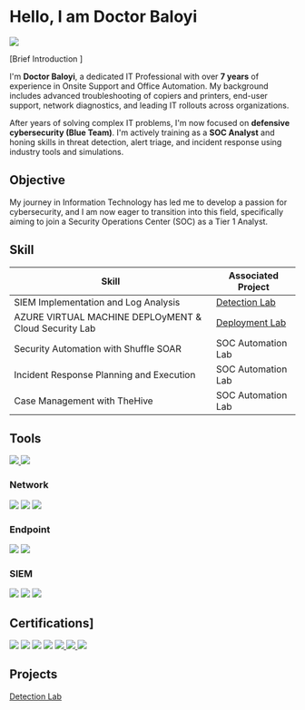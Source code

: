 # Hello, I am Doctor Baloyi
<a href="https://www.linkedin.com/in/doctor-baloyi-29907a110/" target="_blank">
  <img src="https://img.shields.io/badge/-LinkedIn-0A66C2?style=for-the-badge&logo=linkedin&logoColor=white" />
</a>


[Brief Introduction ]

I'm **Doctor Baloyi**, a dedicated IT Professional with over **7 years** of experience in Onsite Support and Office Automation. My background includes advanced troubleshooting of copiers and printers, end-user support, network diagnostics, and leading IT rollouts across organizations. 

After years of solving complex IT problems, I'm now focused on **defensive cybersecurity (Blue Team)**. I'm actively training as a **SOC Analyst** and honing skills in threat detection, alert triage, and incident response using industry tools and simulations.


## Objective

My journey in Information Technology has led me to develop a passion for cybersecurity, and I am now eager to transition into this field, specifically aiming to join a Security Operations Center (SOC) as a Tier 1 Analyst.

## Skill

| Skill                                         | Associated Project         |
|-----------------------------------------------|----------------------------|
| SIEM Implementation and Log Analysis          | <a href="https://github.com/dbaloyi47/SIEM-Lab/blob/main/README.md">Detection Lab</a>|
| AZURE VIRTUAL MACHINE DEPLOyMENT & Cloud Security Lab | <a href="[https://github.com/dbaloyi47/Azure-Virtual-Machine-Deployment-Cloud-Security-Lab/edit/main/README.md](https://github.com/dbaloyi47/Azure-Virtual-Machine-Deployment-Cloud-Security-Lab/blob/main/README.md)">Deployment  Lab</a>|
| Security Automation with Shuffle SOAR         | SOC Automation Lab|
| Incident Response Planning and Execution      | SOC Automation Lab|
| Case Management with TheHive                  | SOC Automation Lab|


## Tools
<a href="https://www.virustotal.com/"> <img src="https://img.shields.io/badge/-VirusTotal-3949AB?&style=for-the-badge&logo=VirusTotal&logoColor=white" /> </a> <a href="https://easy-detect.com/" target="_blank"> <img src="https://img.shields.io/badge/-Easy%20Detect-009688?&style=for-the-badge&logo=security&logoColor=white" /> </a>

### Network
<div>
    <img src="https://img.shields.io/badge/-Wireshark-1679A7?&style=for-the-badge&logo=Wireshark&logoColor=white" />
    <img src="https://img.shields.io/badge/-Suricata-EF3B2D?&style=for-the-badge&logo=Suricata&logoColor=white" />
    <img src="https://img.shields.io/badge/-Zeek-777BB4?&style=for-the-badge&logo=Zeek&logoColor=white" />
</div>

### Endpoint
<div>
    <img src="https://img.shields.io/badge/-Microsoft_Defender_for_Endpoint-00A4EF?&style=for-the-badge&logo=Microsoft&logoColor=white" />
    <img src="https://img.shields.io/badge/-Velociraptor-4B275F?&style=for-the-badge&logo=Velociraptor&logoColor=white" />
</div>

### SIEM
<div>
    <img src="https://img.shields.io/badge/-Microsoft_Sentinel-0078D4?&style=for-the-badge&logo=Microsoft&logoColor=white" />
    <img src="https://img.shields.io/badge/-Splunk-000000?&style=for-the-badge&logo=Splunk&logoColor=white" />
    <img src="https://img.shields.io/badge/-Qualys-007396?&style=for-the-badge&logo=Qualys&logoColor=white" />

</div>

## Certifications]
<div>
  <img src="https://img.shields.io/badge/-Certified%20in%20Cybersecurity-0066A1?&style=for-the-badge&logo=ISC2&logoColor=white" />
<img src="https://img.shields.io/badge/-Security%2B-FF0000?&style=for-the-badge&logo=CompTIA&logoColor=white" />
<img src="https://img.shields.io/badge/-Network%2B-007ACC?&style=for-the-badge&logo=CompTIA&logoColor=white" />
<img src="https://img.shields.io/badge/-A%2B-4D4D4D?&style=for-the-badge&logo=CompTIA&logoColor=white" />
  <a href="https://www.coursera.org/professional-certificates/google-cybersecurity">
  <img src="https://img.shields.io/badge/-Google%20Cybersecurity-4285F4?&style=for-the-badge&logo=Google&logoColor=white" />
    <a href="https://letsdefend.io/certificates/Reveng-RAT">
  <img src="https://img.shields.io/badge/-Reveng%20RAT%20Certified-2E7D32?&style=for-the-badge&logo=letsdefend&logoColor=white" />
      <a href="https://letsdefend.io/certificates/Malicious-Excel-Expert">
  <img src="https://img.shields.io/badge/-Malicious%20Excel%20Expert-1565C0?&style=for-the-badge&logo=letsdefend&logoColor=white" />
</a>

</a>

</a>

</div>

## Projects
<a href="https://github.com/dbaloyi47/SIEM-Lab/blob/main/README.md">Detection Lab</a>

